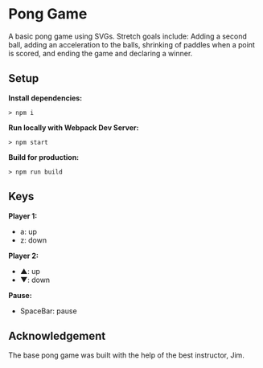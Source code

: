# Pong Game

A basic pong game using SVGs.  Stretch goals include: Adding a second ball, adding an acceleration to the balls, shrinking of paddles when a point is scored, and ending the game and declaring a winner.

## Setup

**Install dependencies:**

`> npm i`

**Run locally with Webpack Dev Server:**

`> npm start`

**Build for production:**

`> npm run build`

## Keys

**Player 1:**
* a: up
* z: down

**Player 2:**
* ▲: up
* ▼: down

**Pause:**
* SpaceBar: pause

## Acknowledgement

The base pong game was built with the help of the best instructor, Jim.  
